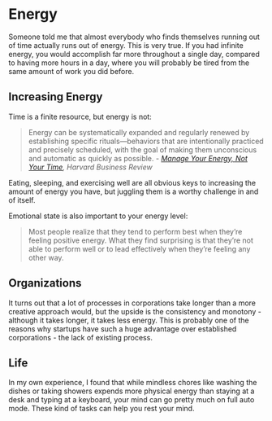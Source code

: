 # Energy

Someone told me that almost everybody who finds themselves running out of time actually runs out of energy. This is very true. If you had infinite energy, you would accomplish far more throughout a single day, compared to having more hours in a day, where you will probably be tired from the same amount of work you did before.

## Increasing Energy

Time is a finite resource, but energy is not:

> Energy can be systematically expanded and regularly renewed by establishing specific rituals—behaviors that are intentionally practiced and precisely scheduled, with the goal of making them unconscious and automatic as quickly as possible.
> _- [Manage Your Energy, Not Your Time](https://hbr.org/2007/10/manage-your-energy-not-your-time), Harvard Business Review_

Eating, sleeping, and exercising well are all obvious keys to increasing the amount of energy you have, but juggling them  is a worthy challenge in and of itself.

Emotional state is also important to your energy level:

> Most people realize that they tend to perform best when they’re feeling positive energy. What they find surprising is that they’re not able to perform well or to lead effectively when they’re feeling any other way.

## Organizations

It turns out that a lot of processes in corporations take longer than a more creative approach would, but the upside is the consistency and monotony - although it takes longer, it takes less energy. This is probably one of the reasons why startups have such a huge advantage over established corporations - the lack of existing process.

## Life

In my own experience, I found that while mindless chores like washing the dishes or taking showers expends more physical energy than staying at a desk and typing at a keyboard, your mind can go pretty much on full auto mode. These kind of tasks can help you rest your mind.
